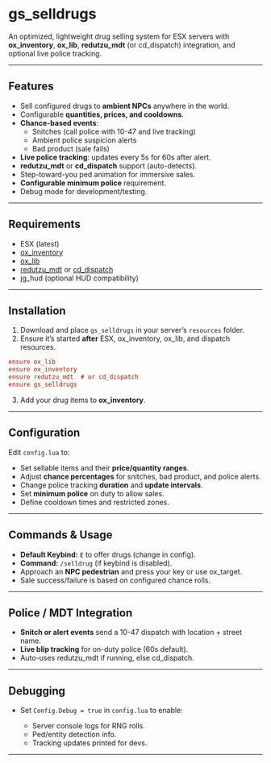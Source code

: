 # gs_selldrugs
An optimized, lightweight drug selling system for ESX servers with **ox_inventory**, **ox_lib**, **redutzu_mdt** (or cd_dispatch) integration, and optional live police tracking. 

---

## Features
- Sell configured drugs to **ambient NPCs** anywhere in the world.
- Configurable **quantities, prices, and cooldowns**.
- **Chance-based events**:
  - Snitches (call police with 10-47 and live tracking)
  - Ambient police suspicion alerts
  - Bad product (sale fails)
- **Live police tracking**: updates every 5s for 60s after alert.
- **redutzu_mdt** or **cd_dispatch** support (auto-detects).
- Step-toward-you ped animation for immersive sales.
- **Configurable minimum police** requirement.
- Debug mode for development/testing.

---

## Requirements
- ESX (latest)
- [ox_inventory](https://overextended.dev/ox_inventory)
- [ox_lib](https://overextended.dev/ox_lib)
- [redutzu_mdt](https://github.com/redutzu/redutzu_mdt) or [cd_dispatch](https://codesign.pro/dispatch)
- jg_hud (optional HUD compatibility)

---

## Installation
1. Download and place `gs_selldrugs` in your server’s `resources` folder.
2. Ensure it’s started **after** ESX, ox_inventory, ox_lib, and dispatch resources.

```cfg
ensure ox_lib
ensure ox_inventory
ensure redutzu_mdt  # or cd_dispatch
ensure gs_selldrugs
````

3. Add your drug items to **ox\_inventory**.

---

## Configuration

Edit `config.lua` to:

* Set sellable items and their **price/quantity ranges**.
* Adjust **chance percentages** for snitches, bad product, and police alerts.
* Change police tracking **duration** and **update intervals**.
* Set **minimum police** on duty to allow sales.
* Define cooldown times and restricted zones.

---

## Commands & Usage

* **Default Keybind:** `E` to offer drugs (change in config).
* **Command:** `/selldrug` (if keybind is disabled).
* Approach an **NPC pedestrian** and press your key or use ox\_target.
* Sale success/failure is based on configured chance rolls.

---

## Police / MDT Integration

* **Snitch or alert events** send a 10-47 dispatch with location + street name.
* **Live blip tracking** for on-duty police (60s default).
* Auto-uses redutzu\_mdt if running, else cd\_dispatch.

---

## Debugging

* Set `Config.Debug = true` in `config.lua` to enable:

  * Server console logs for RNG rolls.
  * Ped/entity detection info.
  * Tracking updates printed for devs.

---